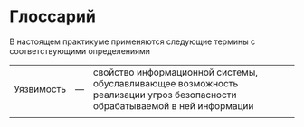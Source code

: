 # Глоссарий

В настоящем практикуме применяются следующие термины с соответствующими определениями

|  |  |  |
| :---: | :---: | :--- |
| Уязвимость | — | свойство информационной системы, обуславливающее возможность реализации угроз безопасности обрабатываемой в ней информации |
|  |  |  |



